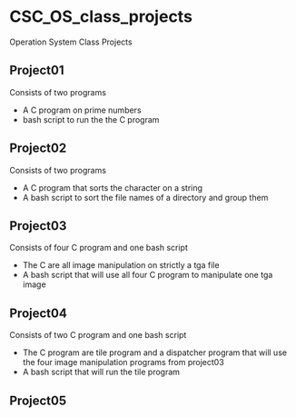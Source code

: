 # CSC_OS_class_projects
Operation System Class Projects

Project01
---------------------------

Consists of two programs
- A C program on prime numbers
- bash script to run the the C program


Project02
--------------

Consists of two programs
- A C program that sorts the character on a string
- A bash script to sort the file names of a directory and group them

Project03
------------

Consists of four C program and one bash script
- The C are all image manipulation on strictly a tga file
- A bash script that will use all four C program to manipulate one tga image

Project04
-----------

Consists of two C program and one bash script
- The C program are tile program and a dispatcher program that will use the four image manipulation programs from project03
- A bash script that will run the tile program

Project05
----------


